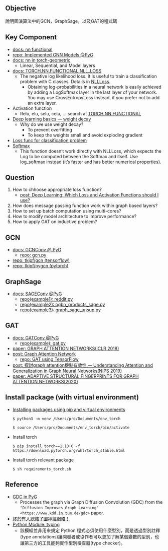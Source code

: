 ## Objective
說明圖演算法中的GCN，GraphSage，以及GAT的程式碼

## Key Component
- [docs: nn functional](https://pytorch.org/docs/stable/nn.functional.html)
- [repo: Implemented GNN Models @PyG](https://github.com/pyg-team/pytorch_geometric#implemented-gnn-models)
- [docs: nn in torch-geometric](https://pytorch-geometric.readthedocs.io/en/latest/modules/nn.html#torch-geometric-nn)
    - Linear, Sequential, and Model layers
- [docs: TORCH.NN.FUNCTIONAL.NLL_LOSS](https://pytorch.org/docs/1.9.0/generated/torch.nn.functional.nll_loss.html)
    - The negative log likelihood loss. It is useful to train a classification problem with C classes. Details in [NLLLoss](https://pytorch.org/docs/1.9.0/generated/torch.nn.NLLLoss.html#torch.nn.NLLLoss).
        - Obtaining log-probabilities in a neural network is easily achieved by adding a LogSoftmax layer in the last layer of your network. You may use CrossEntropyLoss instead, if you prefer not to add an extra layer.
- Activation function
    - Relu, elu, selu, celu, ... search at [TORCH.NN.FUNCTIONAL](https://pytorch.org/docs/stable/nn.functional.html)
- [Deep learning basics — weight decay](https://medium.com/analytics-vidhya/deep-learning-basics-weight-decay-3c68eb4344e9)
    - Why do we use weight decay?
        - To prevent overfitting
        - To keep the weights small and avoid exploding gradient
- [Loss func for classification problem](https://www.yanxishe.com/columnDetail/16855)
- [Softmax](https://pytorch.org/docs/stable/generated/torch.nn.functional.softmax.html#torch.nn.functional.softmax)
    - This function doesn’t work directly with NLLLoss, which expects the Log to be computed between the Softmax and itself. Use log_softmax instead (it’s faster and has better numerical properties).

## Question
1. How to chhoose appropriate loss function?
    - [post: Deep Learning: Which Loss and Activation Functions should I use?](https://towardsdatascience.com/deep-learning-which-loss-and-activation-functions-should-i-use-ac02f1c56aa8)
2. How does message passing function work within graph based layers?
3. How to set up batch computation using multi-cores?
4. How to modify model architecture to improve performance?
5. How to apply GAT on inductive problem?

## GCN
- [docs: GCNConv @ PyG](https://github.com/pyg-team/pytorch_geometric/blob/master/examples/gat.py)
    - [repo: gcn.py](https://github.com/pyg-team/pytorch_geometric/blob/master/examples/gcn.py)
- [repo: tkipf/gcn (tensorflow)](https://github.com/tkipf/gcn)
- [repo: tkipf/pygcn (pytorch)](https://github.com/tkipf/pygcn)

## GraphSage
- [docs: SAGEConv @PyG ](https://pytorch-geometric.readthedocs.io/en/latest/modules/nn.html#torch_geometric.nn.conv.SAGEConv)
    - [repo(example1): reddit.py](https://github.com/pyg-team/pytorch_geometric/blob/master/examples/reddit.py)
    - [repo(example2): ogbn_products_sage.py](https://github.com/pyg-team/pytorch_geometric/blob/master/examples/ogbn_products_sage.py)
    - [repo(example3): graph_sage_unsup.py](https://github.com/pyg-team/pytorch_geometric/blob/master/examples/graph_sage_unsup.py)

## GAT
- [docs: GATConv @PyG](https://pytorch-geometric.readthedocs.io/en/latest/modules/nn.html#torch_geometric.nn.conv.GATConv)
    - [repo(example): gat.py](https://github.com/pyg-team/pytorch_geometric/blob/master/examples/gat.py)
- [paper: GRAPH ATTENTION NETWORKS(ICLR 2018)](https://arxiv.org/pdf/1710.10903.pdf)
- [post: Graph Attention Network](https://petar-v.com/GAT/)
    - [repo: GAT using TensorFlow](https://github.com/PetarV-/GAT/blob/master/execute_cora.py)
- [post: 探討graph attention機制有效性 — Understanding Attention and Generalization in Graph Neural Networks(NIPS 2019)](https://medium.com/@qaz7821819/%E6%8E%A2%E8%A8%8Egraph-attention%E6%A9%9F%E5%88%B6%E6%9C%89%E6%95%88%E6%80%A7-understanding-attention-and-generalization-in-graph-neural-networks-d1ad54084bc0)
- [paper: ADAPTIVE STRUCTURAL FINGERPRINTS FOR GRAPH
ATTENTION NETWORKS(2020)](https://openreview.net/pdf?id=BJxWx0NYPr)


## Install package (with virtual environment)
- [Installing packages using pip and virtual environments](https://packaging.python.org/en/latest/guides/installing-using-pip-and-virtual-environments/)
    ```bash== 
    $ python3 -m venv /Users/pro/Documents/env_torch
    ``` 
    ```bash== 
    $ source /Users/pro/Documents/env_torch/bin/activate
    ``` 
- Install torch
    ```bash== 
    $ pip install torch==1.10.0 -f https://download.pytorch.org/whl/torch_stable.html 
    ```
- Install torch relevant package
    ```bash== 
    $ sh requirements_torch.sh
    ```




## Reference
- [GDC in PyG](https://pytorch-geometric.readthedocs.io/en/latest/_modules/torch_geometric/transforms/gdc.html)
    - Processes the graph via Graph Diffusion Convolution (GDC) from the `"Diffusion Improves Graph Learning" <https://www.kdd.in.tum.de/gdc>` paper.
- [終於有人總結了圖神經網絡！](https://www.readfog.com/a/1639181535368286208)
- [Python Module: typing](https://myapollo.com.tw/zh-tw/python-typing-module/)
    - 該模組並非用來規定 Python 程式必須使用什麼型別，而是透過型別註釋(type annotations)讓開發者或協作者可以更加了解某個變數的型別，也讓第三方的工具能夠實作型別檢查器(type checker)。